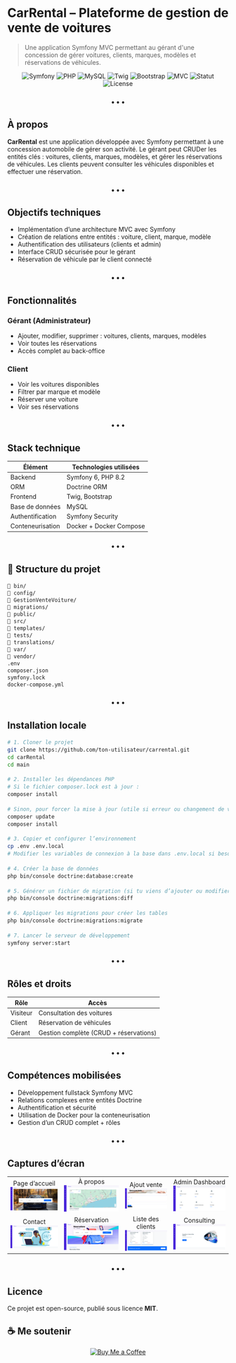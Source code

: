# CarRental – Plateforme de gestion de vente de voitures

> Une application Symfony MVC permettant au gérant d'une concession de gérer voitures, clients, marques, modèles et réservations de véhicules.

<p align="center">
  <img src="https://img.shields.io/badge/Symfony-000000?style=flat-square&logo=symfony&logoColor=white" alt="Symfony"/>
  <img src="https://img.shields.io/badge/PHP-777BB4?style=flat-square&logo=php&logoColor=white" alt="PHP"/>
  <img src="https://img.shields.io/badge/MySQL-00758F?style=flat-square&logo=mysql&logoColor=white" alt="MySQL"/>
  <img src="https://img.shields.io/badge/Twig-20B2AA?style=flat-square&logo=twig&logoColor=white" alt="Twig"/>
  <img src="https://img.shields.io/badge/Bootstrap-7952B3?style=flat-square&logo=bootstrap&logoColor=white" alt="Bootstrap"/>
  <img src="https://img.shields.io/badge/Architecture-MVC-critical?style=flat-square" alt="MVC"/>
  <img src="https://img.shields.io/badge/Status-Terminé%20-brightgreen?style=flat-square" alt="Statut"/>
  <img src="https://img.shields.io/badge/License-MIT-blue?style=flat-square" alt="License"/>
</p>

<h3 align="center">• • •</h3>

## À propos

**CarRental** est une application développée avec Symfony permettant à une concession automobile de gérer son activité. Le gérant peut CRUDer les entités clés : voitures, clients, marques, modèles, et gérer les réservations de véhicules. Les clients peuvent consulter les véhicules disponibles et effectuer une réservation.

<h3 align="center">• • •</h3>

## Objectifs techniques

- Implémentation d’une architecture MVC avec Symfony
- Création de relations entre entités : voiture, client, marque, modèle
- Authentification des utilisateurs (clients et admin)
- Interface CRUD sécurisée pour le gérant
- Réservation de véhicule par le client connecté

<h3 align="center">• • •</h3>

## Fonctionnalités

### Gérant (Administrateur)
- Ajouter, modifier, supprimer : voitures, clients, marques, modèles
- Voir toutes les réservations
- Accès complet au back-office

### Client
- Voir les voitures disponibles
- Filtrer par marque et modèle
- Réserver une voiture
- Voir ses réservations

<h3 align="center">• • •</h3>

## Stack technique

| Élément          | Technologies utilisées               |
|------------------|--------------------------------------|
| Backend          | Symfony 6, PHP 8.2                   |
| ORM              | Doctrine ORM                         |
| Frontend         | Twig, Bootstrap                      |
| Base de données  | MySQL                                |
| Authentification | Symfony Security                     |
| Conteneurisation | Docker + Docker Compose              |

<h3 align="center">• • •</h3>

## 📁 Structure du projet

```
📁 bin/
📁 config/
📁 GestionVenteVoiture/
📁 migrations/
📁 public/
📁 src/
📁 templates/
📁 tests/
📁 translations/
📁 var/
📁 vendor/
.env
composer.json
symfony.lock
docker-compose.yml
```

<h3 align="center">• • •</h3>

## Installation locale

```bash
# 1. Cloner le projet
git clone https://github.com/ton-utilisateur/carrental.git
cd carRental
cd main

# 2. Installer les dépendances PHP
# Si le fichier composer.lock est à jour :
composer install

# Sinon, pour forcer la mise à jour (utile si erreur ou changement de version PHP)
composer update
composer install

# 3. Copier et configurer l’environnement
cp .env .env.local
# Modifier les variables de connexion à la base dans .env.local si besoin

# 4. Créer la base de données
php bin/console doctrine:database:create

# 5. Générer un fichier de migration (si tu viens d’ajouter ou modifier des entités)
php bin/console doctrine:migrations:diff

# 6. Appliquer les migrations pour créer les tables
php bin/console doctrine:migrations:migrate

# 7. Lancer le serveur de développement
symfony server:start

```

<h3 align="center">• • •</h3>

## Rôles et droits

| Rôle      | Accès                                  |
|-----------|-----------------------------------------|
| Visiteur  | Consultation des voitures               |
| Client    | Réservation de véhicules                |
| Gérant    | Gestion complète (CRUD + réservations)  |

<h3 align="center">• • •</h3>

## Compétences mobilisées

- Développement fullstack Symfony MVC
- Relations complexes entre entités Doctrine
- Authentification et sécurité
- Utilisation de Docker pour la conteneurisation
- Gestion d’un CRUD complet + rôles

<h3 align="center">• • •</h3>

## Captures d’écran

<p align="center">
  <table>
    <tr>
      <td align="center">Page d’accueil<br/>
        <img src="https://github.com/majoiefaya/CarRental/blob/main/assets/images/accueil.png" width="300" alt="accueil"/>
      </td>
      <td align="center">À propos<br/>
        <img src="https://github.com/majoiefaya/CarRental/blob/main/assets/images/car_rental_about.png" width="300" alt="about"/>
      </td>
      <td align="center">Ajout vente<br/>
        <img src="https://github.com/majoiefaya/CarRental/blob/main/assets/images/car_rental_add_vente.png" width="300" alt="add_vente"/>
      </td>
      <td align="center">Admin Dashboard<br/>
        <img src="https://github.com/majoiefaya/CarRental/blob/main/assets/images/car_rental_admin_dashboard.png" width="300" alt="admin_dashboard"/>
      </td>
    </tr>
    <tr>
      <td align="center">Contact<br/>
        <img src="https://github.com/majoiefaya/CarRental/blob/main/assets/images/car_rental_contact.png" width="300" alt="contact"/>
      </td>
      <td align="center">Réservation<br/>
        <img src="https://github.com/majoiefaya/CarRental/blob/main/assets/images/car_rental_reservation.png" width="300" alt="reservation"/>
      </td>
      <td align="center">Liste des clients<br/>
        <img src="https://github.com/majoiefaya/CarRental/blob/main/assets/images/liste_clients.png" width="300" alt="liste_clients"/>
      </td>
      <td align="center">Consulting<br/>
        <img src="https://github.com/majoiefaya/CarRental/blob/main/assets/images/consulting.png" width="300" alt="consulting"/>
      </td>
    </tr>
  </table>
</p>

<h3 align="center">• • •</h3>

## Licence

Ce projet est open-source, publié sous licence **MIT**.


## ☕ Me soutenir

<p align="center">
  <a href="https://buymeacoffee.com/majoiefaya" target="_blank" rel="noopener noreferrer">
    <img src="https://img.shields.io/badge/Buy%20Me%20a%20Coffee-ffdd00?style=flat-square&logo=buymeacoffee&logoColor=black" alt="Buy Me a Coffee"/>
  </a>
</p>

